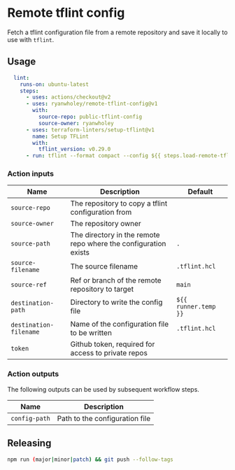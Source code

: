 # Remote tflint config

Fetch a tflint configuration file from a remote repository and save it locally to use with `tflint`.

## Usage

```yaml
  lint:
    runs-on: ubuntu-latest
    steps:
      - uses: actions/checkout@v2
      - uses: ryanwholey/remote-tflint-config@v1
        with:
          source-repo: public-tflint-config
          source-owner: ryanwholey
      - uses: terraform-linters/setup-tflint@v1
        name: Setup TFLint
        with:
          tflint_version: v0.29.0
      - run: tflint --format compact --config ${{ steps.load-remote-tflint-config.outputs.config-path }}
```

### Action inputs

| Name | Description | Default |
| --- | --- | --- |
| `source-repo` | The repository to copy a tflint configuration from ||
| `source-owner` | The repository owner ||
| `source-path` | The directory in the remote repo where the configuration exists | `.` |
| `source-filename` | The source filename | `.tflint.hcl` |
| `source-ref` | Ref or branch of the remote repository to target | `main` |
| `destination-path` | Directory to write the config file | `${{ runner.temp }}` |
| `destination-filename` | Name of the configuration file to be written | `.tflint.hcl` |
| `token` | Github token, required for access to private repos ||

### Action outputs

The following outputs can be used by subsequent workflow steps.

| Name | Description |
| --- | --- |
| `config-path` | Path to the configuration file |

## Releasing

```sh
npm run (major|minor|patch) && git push --follow-tags
```
